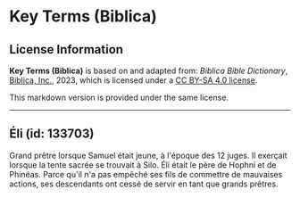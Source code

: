 # Key Terms (Biblica)

## License Information

**Key Terms (Biblica)** is based on and adapted from: _Biblica Bible Dictionary_, [Biblica, Inc.](https://www.biblica.com/), 2023, which is licensed under a [CC BY-SA 4.0 license](https://creativecommons.org/licenses/by-sa/4.0/legalcode.en).

This markdown version is provided under the same license.



--------------------------------

## Éli (id: 133703)

Grand prêtre lorsque Samuel était jeune, à l'époque des 12 juges. Il exerçait lorsque la tente sacrée se trouvait à Silo. Éli était le père de Hophni et de Phinéas. Parce qu'il n'a pas empêché ses fils de commettre de mauvaises actions, ses descendants ont cessé de servir en tant que grands prêtres.


